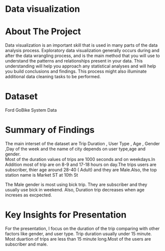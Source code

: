 # Data visualization

# About The Project
Data visualization is an important skill that is used in many parts of the data analysis process. Exploratory data visualization generally occurs during and after the data wrangling process, and is the main method that you will use to understand the patterns and relationships present in your data. This understanding will help you approach any statistical analyses and will help you build conclusions and findings. This process might also illuminate additional data cleaning tasks to be performed.<br/>

# Dataset
Ford GoBike System Data <br/>
 
# Summary of Findings
The main interset of the dataset are Trip Duration , User Type  , Age , Gender ,Day of the week and the name of city depends on user type,age and gender.<br/>
Most of the  duration values of trips are 1000 seconds and  on weekdays.In Addition most of trip are on 8-9 and 17-18  hours on day.The trips users are  subscriber, thier age around 28-40 ( Adult) and they are Male.Also, the top station name is Market ST at 10th St<br/>

The Male gender is most using bick trip. They are subscriber and they  usually use bick in weekend. Also, Duration trip decreases when age increses as excpected.<br/>

# Key Insights for Presentation
For the presentation, I focus on  the duration of the trip  comparing with other factors like gender, and user type. 
Trip duration usually under 15 minute.
Most duartion of trips are less than 15 minute long.Most of the users are subscriber and male.

